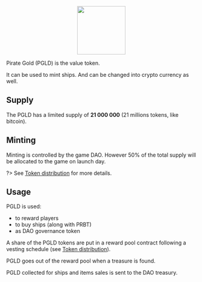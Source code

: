 <p align="center">
  <img width="128" src="./img/gold.png">
</p>

Pirate Gold (PGLD) is the value token.

It can be used to mint ships. And can be changed into crypto currency as well.

## Supply

The PGLD has a limited supply of **21 000 000** (21 millions tokens, like bitcoin).

## Minting

Minting is controlled by the game DAO. However 50% of the total supply will be allocated to the game on launch day.

?> See [Token distribution](tokenomics/token_distribution) for more details.

## Usage

PGLD is used:
- to reward players
- to buy ships (along with PRBT)
- as DAO governance token

A share of the PGLD tokens are put in a reward pool contract following a vesting schedule (see [Token distribution](tokenomics/token_distribution)).

PGLD goes out of the reward pool when a treasure is found.

PGLD collected for ships and items sales is sent to the DAO treasury.




